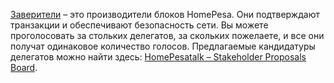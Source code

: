[Заверители](introduction/witness) – это производители блоков HomePesa. Они подтверждают транзакции и обеспечивают безопасность сети. Вы можете проголосовать за стольких делегатов, за скольких пожелаете, и все они получат одинаковое количество голосов. Предлагаемые кандидатуры делегатов можно найти здесь: [HomePesatalk – Stakeholder Proposals Board](https://HomePesatalk.org/index.php/board,75.0.html).